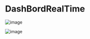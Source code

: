 # DashBordRealTime


![image](https://user-images.githubusercontent.com/48540103/139588120-a8bb0a0e-6128-448e-9c96-95cd673656e2.png)


![image](https://user-images.githubusercontent.com/48540103/139588370-b4114fb5-be9f-4306-b523-9be01815e90d.png)


